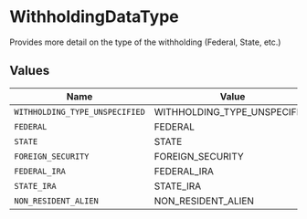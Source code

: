 # WithholdingDataType

Provides more detail on the type of the withholding (Federal, State, etc.)


## Values

| Name                           | Value                          |
| ------------------------------ | ------------------------------ |
| `WITHHOLDING_TYPE_UNSPECIFIED` | WITHHOLDING_TYPE_UNSPECIFIED   |
| `FEDERAL`                      | FEDERAL                        |
| `STATE`                        | STATE                          |
| `FOREIGN_SECURITY`             | FOREIGN_SECURITY               |
| `FEDERAL_IRA`                  | FEDERAL_IRA                    |
| `STATE_IRA`                    | STATE_IRA                      |
| `NON_RESIDENT_ALIEN`           | NON_RESIDENT_ALIEN             |